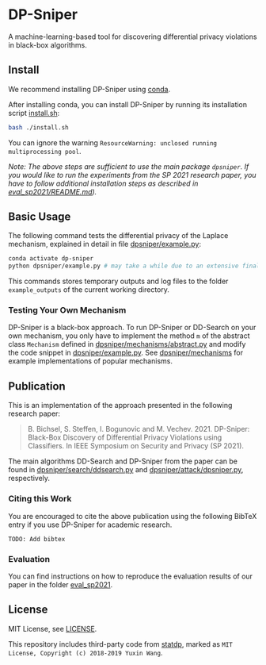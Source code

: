 # DP-Sniper

A machine-learning-based tool for discovering differential privacy violations in black-box algorithms.

## Install

We recommend installing DP-Sniper using
[conda](https://conda.io/projects/conda/en/latest/user-guide/install/index.html).

After installing conda, you can install DP-Sniper by running its installation
script [install.sh](./install.sh):

```bash
bash ./install.sh
```

You can ignore the warning `ResourceWarning: unclosed running multiprocessing
pool`.

_Note: The above steps are sufficient to use the main package `dpsniper`. If you would like to run the experiments from the SP 2021 research paper, you have to follow additional installation steps as described in [eval_sp2021/README.md](eval_sp2021/README.md))._

## Basic Usage

The following command tests the differential privacy of the Laplace mechanism,
explained in detail in file [dpsniper/example.py](dpsniper/example.py):

```bash
conda activate dp-sniper
python dpsniper/example.py # may take a while due to an extensive final confirmation
```

This commands stores temporary outputs and log files to the folder
`example_outputs` of the current working directory.

### Testing Your Own Mechanism

DP-Sniper is a black-box approach. To run DP-Sniper or DD-Search on your own
mechanism, you only have to implement the method `m` of the abstract class
`Mechanism` defined in
[dpsniper/mechanisms/abstract.py](dpsniper/mechanisms/abstract.py) and modify
the code snippet in [dpsniper/example.py](dpsniper/example.py). See
[dpsniper/mechanisms](dpsniper/mechanisms) for example implementations of
popular mechanisms.

## Publication

This is an implementation of the approach presented in the following research paper:

> B. Bichsel, S. Steffen, I. Bogunovic and M. Vechev. 2021.
> DP-Sniper: Black-Box Discovery of Differential Privacy Violations using Classifiers.
> In IEEE Symposium on Security and Privacy (SP 2021).

The main algorithms DD-Search and DP-Sniper from the paper can be found in
[dpsniper/search/ddsearch.py](dpsniper/search/ddsearch.py) and
[dpsniper/attack/dpsniper.py](dpsniper/attack/dpsniper.py), respectively.

### Citing this Work

You are encouraged to cite the above publication using the following BibTeX entry
if you use DP-Sniper for academic research.

    TODO: Add bibtex

### Evaluation

You can find instructions on how to reproduce the evaluation results of our paper in the folder [eval_sp2021](eval_sp2021/README.md).

## License

MIT License, see [LICENSE](LICENSE).

This repository includes third-party code from
[statdp](https://github.com/cmla-psu/statdp), marked as `MIT License, Copyright
(c) 2018-2019 Yuxin Wang`.
